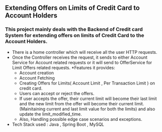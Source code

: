 ## Extending Offers on Limits of Credit Card to Account Holders

###    This project mainly deals with the Backend of Credit card System for extending offers on limits of Credit Card to the Account Holders.

* There is a home controller which will receive all the user HTTP requests.
* Once the Controller receives the request, it sends to either Account Service for Account related requests or it will send to OfferService for Limit Offers related requests.
*Features it provides:
  * Account creation
  * Account Fetching
  * Creating Offers for Limits( Account Limit , Per Transaction Limit ) on credit card.
  * Users can accept or reject the offers.
  * If user accepts the offer, their current limit will become their last limit and the new limit from the offer will become their current limit. (Mainitaining current and last limit value for both the limits) and also update the limit_modified_time.
  * Also, Handling possible edge case scenarios and exceptions.
* Tech Stack used : Java , Spring Boot , MySQL
